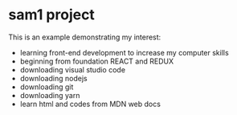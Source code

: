 # sam1 project

This is an example demonstrating my interest:

* learning front-end development to increase my computer skills
* beginning from foundation REACT and REDUX
* downloading visual studio code
* downloading nodejs
* downloading git
* downloading yarn
* learn html  and codes from MDN web docs
